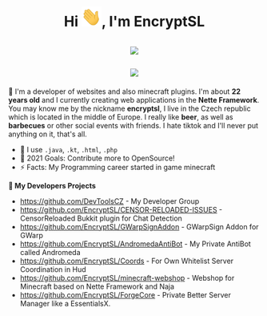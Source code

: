 <h1 align="center">Hi <img src="https://raw.githubusercontent.com/EncryptSL/EncryptSL/main/Hi.gif" width="40px" />, I'm EncryptSL</h1>

<h2 align="center"><img src="https://visage.surgeplay.com/bust/200/0ba5241be84149088da4e8bec9a8f902"></h2>

<h3 align="center"><img src="http://github-readme-streak-stats.herokuapp.com?user=EncryptSL&theme=vue"></h3>

💬 I'm a developer of websites and also minecraft plugins. I'm about **22 years old** and I currently creating web applications in the **Nette Framework**. You may know me by the nickname **encryptsl**, I live in the Czech republic which is located in the middle of Europe. I really like **beer**, as well as **barbecues** or other social events with friends. I hate tiktok and I'll never put anything on it, that's all.

- 🤖 I use `.java`, `.kt`, `.html`, `.php`
- 🥅 2021 Goals: Contribute more to OpenSource!
- ⚡ Facts: My Programming career started in game minecraft

**🔭 My Developers Projects**
- https://github.com/DevToolsCZ - My Developer Group
- https://github.com/EncryptSL/CENSOR-RELOADED-ISSUES - CensorReloaded Bukkit plugin for Chat Detection
- https://github.com/EncryptSL/GWarpSignAddon - GWarpSign Addon for GWarp
- https://github.com/EncryptSL/AndromedaAntiBot - My Private AntiBot called Andromeda
- https://github.com/EncryptSL/Coords - For Own Whitelist Server Coordination in Hud
- https://github.com/EncryptSL/minecraft-webshop - Webshop for Minecraft based on Nette Framework and Naja
- https://github.com/EncryptSL/ForgeCore - Private Better Server Manager like a EssentialsX.

<!--
**EncryptSL/EncryptSL** is a ✨ _special_ ✨ repository because its `README.md` (this file) appears on your GitHub profile.

Here are some ideas to get you started:

- 🔭 I’m currently working on ...
- 🌱 I’m currently learning ...
- 👯 I’m looking to collaborate on ...
- 🤔 I’m looking for help with ...
- 💬 Ask me about ...
- 📫 How to reach me: ...
- 😄 Pronouns: ...
- ⚡ Fun fact: ...
-->
